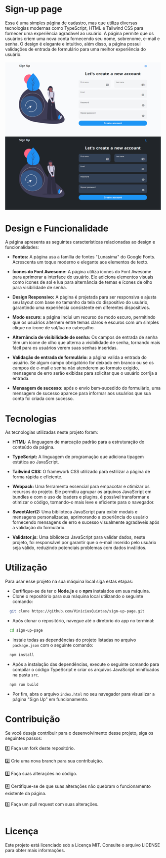# Sign-up page
Essa é uma simples página de cadastro, mas que utiliza diversas tecnologias modernas como TypeScript, HTML e Tailwind CSS para fornecer uma experiência agradável ao usuário. A página permite que os usuários criem uma nova conta fornecendo seu nome, sobrenome, e-mail e senha. O design é elegante e intuitivo, além disso, a página possui validações de entrada de formulário para uma melhor experiência do usuário.
<br>
<br>
![page](src/assets/screenshot/light-mode.png)
![page](src/assets/screenshot/dark-mode.png)

# Design e Funcionalidade
A página apresenta as seguintes características relacionadas ao design e funcionalidades:
- **Fontes:** A página usa a família de fontes "Lunasima" do Google Fonts. Acrescenta um toque moderno e elegante aos elementos de texto.

- **Ícones do Font Awesome:** A página utiliza ícones do Font Awesome para aprimorar a interface do usuário. Ele adiciona elementos visuais como ícones de sol e lua para alternância de temas e ícones de olho para visibilidade de senha.

- **Design Responsivo:** A página é projetada para ser responsiva e ajusta seu layout com base no tamanho da tela do dispositivo do usuário, garantindo uma experiência consistente em diferentes dispositivos.

- **Modo escuro:** a página inclui um recurso de modo escuro, permitindo que os usuários alternem entre temas claros e escuros com um simples clique no ícone de sol/lua no cabeçalho.

- **Alternância de visibilidade de senha:** Os campos de entrada de senha têm um ícone de olho que alterna a visibilidade de senha, tornando mais fácil para os usuários verem suas senhas inseridas.

- **Validação de entrada de formulário:** a página valida a entrada do usuário. Se algum campo obrigatório for deixado em branco ou se os campos de e-mail e senha não atenderem ao formato exigido, mensagens de erro serão exibidas para solicitar que o usuário corrija a entrada.

- **Mensagem de sucesso:** após o envio bem-sucedido do formulário, uma mensagem de sucesso aparece para informar aos usuários que sua conta foi criada com sucesso.

# Tecnologias
As tecnologias utilizadas neste projeto foram:

- **HTML:** A linguagem de marcação padrão para a estruturação do conteúdo da página.

- **TypeScript:** A linguagem de programação que adiciona tipagem estática ao JavaScript.

- **Tailwind CSS:** O framework CSS utilizado para estilizar a página de forma rápida e eficiente.

- **Webpack:** Uma ferramenta essencial para empacotar e otimizar os recursos do projeto. Ele permitiu agrupar os arquivos JavaScript em bundles e com o uso de loaders e plugins, é possível transformar e otimizar o código, tornando-o mais leve e eficiente para o navegador.
  
- **SweetAlert2:** Uma biblioteca JavaScript para exibir modais e mensagens personalizadas, aprimorando a experiência do usuário fornecendo mensagens de erro e sucesso visualmente agradáveis após a validação do formulário.

- **Validator.js:** Uma biblioteca JavaScript para validar dados, neste projeto, foi responsável por garantir que o e-mail inserido pelo usuário seja válido, reduzindo potenciais problemas com dados inválidos.

# Utilização
Para usar esse projeto na sua máquina local siga estas etapas:
- Certifique-se de ter o **Node.js** e o **npm** instalados em sua máquina.
- Clone o repositório para sua máquina local utilizando o seguinte comando:
```bash
  git clone https://github.com/ViniciusQuintas/sign-up-page.git
```
- Após clonar o repositório, navegue até o diretório do app no terminal:
```bash
  cd sign-up-page
```
- Instale todas as dependências do projeto listadas no arquivo `package.json` com o seguinte comando:
```bash
  npm install
```
- Após a instalação das dependências, execute o seguinte comando para compilar o código TypeScript e criar os arquivos JavaScript minificados na pasta `src`.
```bash
  npm run build
```
- Por fim, abra o arquivo `index.html` no seu navegador para visualizar a página "Sign Up" em funcionamento.

# Contribuição
Se você deseja contribuir para o desenvolvimento desse projeto, siga os seguintes passos:

 1️⃣ Faça um fork deste repositório. 
<br>
<br>
 2️⃣ Crie uma nova branch para sua contribuição. 
<br>
<br>
 3️⃣ Faça suas alterações no código. 
<br>
<br>
 4️⃣ Certifique-se de que suas alterações não quebram o funcionamento existente da página. 
<br>
<br>
 5️⃣ Faça um pull request com suas alterações. 
<br>
<br>

# Licença
Este projeto está licenciado sob a Licença MIT. Consulte o arquivo LICENSE para obter mais informações.
